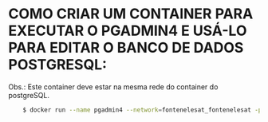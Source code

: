 
# COMO CRIAR UM CONTAINER PARA EXECUTAR O PGADMIN4 E USÁ-LO PARA EDITAR O BANCO DE DADOS POSTGRESQL:

Obs.: Este container deve estar na mesma rede do container do postgreSQL.

```bash
    $ docker run --name pgadmin4 --network=fontenelesat_fontenelesat -p 15432:80 -e PGADMIN_DEFAULT_EMAIL=othon.ab@hotmail.com -e PGADMIN_DEFAULT_PASSWORD=alguma_senha -d dpage/pgadmin4

```